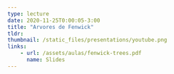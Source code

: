 ```yaml
---
type: lecture
date: 2020-11-25T0:00:05-3:00
title: "Arvores de Fenwick"
tldr:
thumbnail: /static_files/presentations/youtube.png
links: 
    - url: /assets/aulas/fenwick-trees.pdf
      name: Slides
---
```

